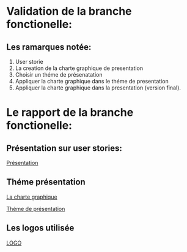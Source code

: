 # Validation de la branche fonctionelle:
## Les ramarques notée:
1. User storie
2. La creation de la charte graphique de presentation
3. Choisir un théme de présenatation
4. Appliquer la charte graphique dans le théme de presentation
5. Appliquer la charte graphique dans la presentation (version final).

# Le rapport de la branche fonctionelle:

## Présentation sur user stories:
[Présentation](https://docs.google.com/presentation/d/1nAV279i0U6LYjkUTPrI2Zd0d1p5YslMQl0IAq0BNwDY/edit?usp=sharing)

## Théme présentation
[La charte graphique](https://docs.google.com/document/d/1ChcaLO0gb-rc4wh6fTCoORnpx5wyOrUke7OMOUXfbbQ/edit)

[Théme de présentation](https://docs.google.com/presentation/d/1iipkAvkR68LQkmU8Gks_kWtWpdhh0VEgranMk800MWM/edit#slide=id.p)


## Les logos utilisée

[LOGO](https://docs.google.com/document/d/1WfMe91BvddGaOmxz0usR-dpOietgO5iYy1aYWl-gw2s/edit)
